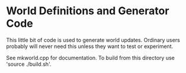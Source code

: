 World Definitions and Generator Code
======

This little bit of code is used to generate world updates. Ordinary users probably will never need this unless they want to test or experiment.

See mkworld.cpp for documentation. To build from this directory use 'source ./build.sh'.
